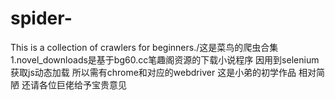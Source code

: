 # spider-
This is a collection of crawlers for beginners./这是菜鸟的爬虫合集
1.novel_downloads是基于bg60.cc笔趣阁资源的下载小说程序 因用到selenium获取js动态加载 所以需有chrome和对应的webdriver 这是小弟的初学作品 相对简陋 还请各位巨佬给予宝贵意见
